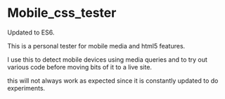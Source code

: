 Mobile_css_tester
=================

Updated to ES6.

This is a personal tester for mobile media and html5 features.

I use this to detect mobile devices using media queries and to try out various code before moving bits of it to a live site. 

this will not always work as expected since it is constantly updated to do experiments.
